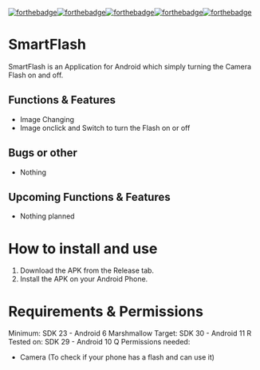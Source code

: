 [![forthebadge](https://forthebadge.com/images/badges/0-percent-optimized.svg)](https://forthebadge.com)[![forthebadge](https://forthebadge.com/images/badges/built-for-android.svg)](https://forthebadge.com)[![forthebadge](https://forthebadge.com/images/badges/check-it-out.svg)](https://forthebadge.com)[![forthebadge](https://forthebadge.com/images/badges/made-with-java.svg)](https://forthebadge.com)[![forthebadge](https://forthebadge.com/images/badges/works-on-my-machine.svg)](https://forthebadge.com)
# SmartFlash
SmartFlash is an Application for Android which simply turning the Camera Flash on and off.

## Functions & Features
- Image Changing
- Image onclick and Switch to turn the Flash on or off
 
## Bugs or other
- Nothing

## Upcoming Functions & Features
- Nothing planned

# How to install and use
1. Download the APK from the Release tab.
2. Install the APK on your Android Phone.

# Requirements & Permissions
Minimum: SDK 23 - Android 6 Marshmallow
Target: SDK 30 - Android 11 R
Tested on: SDK 29 - Android 10 Q
Permissions needed:
- Camera (To check if your phone has a flash and can use it)

